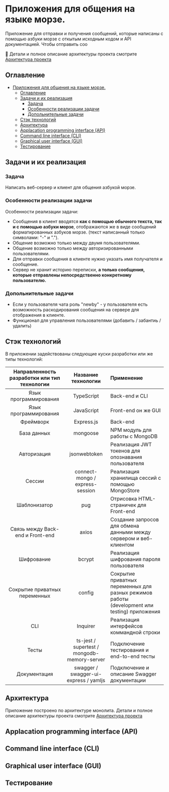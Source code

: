 # Приложения для общения на языке морзе.

Приложение для отправки и получения сообщений, которые написаны с помощью азбуки морзе с откытым исходным кодом и API документацией.
Чтобы отправить соо 

📕 Детали и полное описание архитектуры проекта смотрите [Архитектура проекта](/wiki/architecture.md)

## Оглавление

- [Приложения для общения на языке морзе.](#приложения-для-общения-на-языке-морзе)
	- [Оглавление](#оглавление)
	- [Задачи и их реализация](#задачи-и-их-реализация)
		- [Задача](#задача)
		- [Особенности реализации задачи](#особенности-реализации-задачи)
		- [Допольнительные задачи](#допольнительные-задачи)
	- [Стэк технологий](#стэк-технологий)
	- [Архитектура](#архитектура)
	- [Applacation programming interface (API)](#applacation-programming-interface-api)
	- [Command line interface (CLI)](#command-line-interface-cli)
	- [Graphical user interface (GUI)](#graphical-user-interface-gui)
	- [Тестирование](#тестирование)

## Задачи и их реализация

### Задача

Написать веб-сервер и клиент для общения азбукой морзе.

### Особенности реализации задачи

Особенности реализации задачи:
- Сообщения в клиент вводятся **как с помощью обычного текста, так и с помощью азбуки морзе**, отображаются же в виде сообщений форматированных азбуков морзе. (текст написанный только символами: "-" и ".").
- Общение возможно только между двумя пользователями.
- Общение возможно только между авторизированными пользователями.
- Для отправки сообщения в клиенте нужно указать имя получателя и сообщение.
- Сервер не хранит историю переписки, **а только сообщения, которые отправлены непосредственно конкретному пользователю.**

### Допольнительные задачи 
- Если у пользователя чата роль "newby" - у пользователя есть возможность раскодирования сообщения на сервере для отображения в клиенте.
- Функционал для управления пользователями (добавить / забантиь / удалить)

## Стэк технологий

В приложении задействованы следующие куски разработки или же типы технологий:

| Направленность разработки или тип технологии | Название технологии | Применение |
| :----------: | :-----------------: | :------------- |
| Язык программирования | TypeScript | Back-end и CLI |
| Язык программирования | JavaScript | Front-end он же GUI |
| Фреймворк | Express.js | Back-end |
| База данных | mongoose | NPM модуль для работы с MongoDB |
| Авторизация | jsonwebtoken | Реализация JWT токенов для опознавания пользователя |
| Сессии | connect-mongo / express-session | Реализация хранилища сессий с помощью MongoStore |
| Шаблонизатор | pug | Отрисовка HTML-страничек для Front-end |
| Связь между Back-end и Front-end | axios | Создание запросов для обмена данными между сервером и веб-клиентом |
| Шифрование | bcrypt | Реализация шифрования пароля пользователя |
| Сокрытие приватных переменных | config | Сокрытие приватных переменных для разных режимов работы (development или testing) приложения |
| CLI | Inquirer | Реализация интерфейсов коммандной строки |
| Тесты | ts-jest / supertest / mongodb-memory-server | Подключение тестирования и end-to-end тесты |
| Документация | swagger / swagger-ui-express / yamljs | Подключение и описание Swagger документации |

## Архитектура

Приложение построено по архитектуре монолита. Детали и полное описание архитектуры проекта смотрите [Архитектура проекта](/wiki/architecture.md)

## Applacation programming interface (API)




## Command line interface (CLI)

## Graphical user interface (GUI)

## Тестирование


